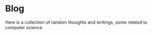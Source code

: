 # Blog
Here is a collection of random thoughts and writings, some related to computer science
<!--stackedit_data:
eyJoaXN0b3J5IjpbLTIxODIxNzA3M119
-->